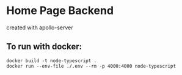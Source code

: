 # Home Page Backend

created with apollo-server

## To run with docker:

```
docker build -t node-typescript .
docker run --env-file ./.env --rm -p 4000:4000 node-typescript
```
